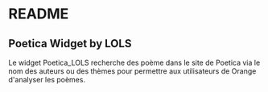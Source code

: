 # README
## Poetica Widget by LOLS

Le widget Poetica_LOLS recherche des poème dans le site de Poetica via le nom des auteurs ou des thèmes pour permettre aux utilisateurs de Orange d'analyser les poèmes.

